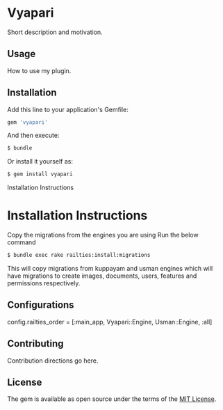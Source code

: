 # Vyapari
Short description and motivation.

## Usage
How to use my plugin.

## Installation
Add this line to your application's Gemfile:

```ruby
gem 'vyapari'
```

And then execute:
```bash
$ bundle
```

Or install it yourself as:
```bash
$ gem install vyapari
```


Installation Instructions

# Installation Instructions

Copy the migrations from the engines you are using
Run the below command 

```bash
$ bundle exec rake railties:install:migrations
```

This will copy migrations from kuppayam and usman engines
which will have migrations to create images, documents, users, features and permissions respectively.


## Configurations

config.railties_order = [:main_app, Vyapari::Engine, Usman::Engine, :all]


## Contributing
Contribution directions go here.

## License
The gem is available as open source under the terms of the [MIT License](http://opensource.org/licenses/MIT).
